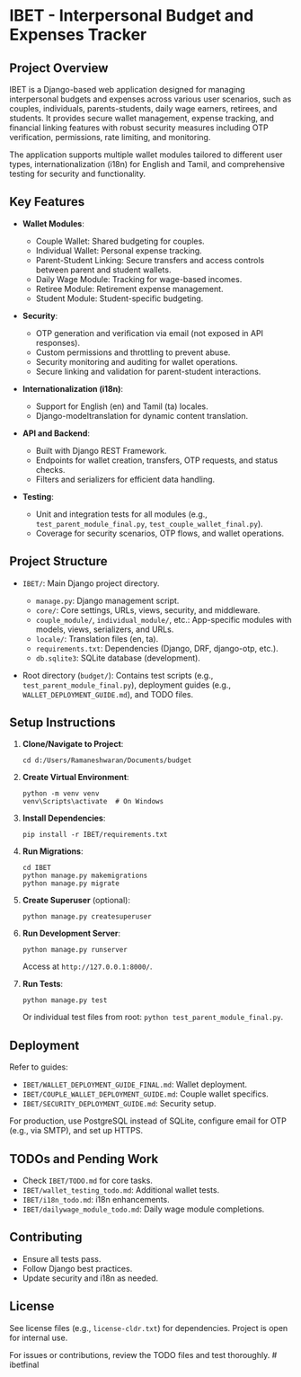 # IBET - Interpersonal Budget and Expenses Tracker

## Project Overview
IBET is a Django-based web application designed for managing interpersonal budgets and expenses across various user scenarios, such as couples, individuals, parents-students, daily wage earners, retirees, and students. It provides secure wallet management, expense tracking, and financial linking features with robust security measures including OTP verification, permissions, rate limiting, and monitoring.

The application supports multiple wallet modules tailored to different user types, internationalization (i18n) for English and Tamil, and comprehensive testing for security and functionality.

## Key Features
- **Wallet Modules**:
  - Couple Wallet: Shared budgeting for couples.
  - Individual Wallet: Personal expense tracking.
  - Parent-Student Linking: Secure transfers and access controls between parent and student wallets.
  - Daily Wage Module: Tracking for wage-based incomes.
  - Retiree Module: Retirement expense management.
  - Student Module: Student-specific budgeting.

- **Security**:
  - OTP generation and verification via email (not exposed in API responses).
  - Custom permissions and throttling to prevent abuse.
  - Security monitoring and auditing for wallet operations.
  - Secure linking and validation for parent-student interactions.

- **Internationalization (i18n)**:
  - Support for English (en) and Tamil (ta) locales.
  - Django-modeltranslation for dynamic content translation.

- **API and Backend**:
  - Built with Django REST Framework.
  - Endpoints for wallet creation, transfers, OTP requests, and status checks.
  - Filters and serializers for efficient data handling.

- **Testing**:
  - Unit and integration tests for all modules (e.g., `test_parent_module_final.py`, `test_couple_wallet_final.py`).
  - Coverage for security scenarios, OTP flows, and wallet operations.

## Project Structure
- `IBET/`: Main Django project directory.
  - `manage.py`: Django management script.
  - `core/`: Core settings, URLs, views, security, and middleware.
  - `couple_module/`, `individual_module/`, etc.: App-specific modules with models, views, serializers, and URLs.
  - `locale/`: Translation files (en, ta).
  - `requirements.txt`: Dependencies (Django, DRF, django-otp, etc.).
  - `db.sqlite3`: SQLite database (development).

- Root directory (`budget/`): Contains test scripts (e.g., `test_parent_module_final.py`), deployment guides (e.g., `WALLET_DEPLOYMENT_GUIDE.md`), and TODO files.

## Setup Instructions
1. **Clone/Navigate to Project**:
   ```
   cd d:/Users/Ramaneshwaran/Documents/budget
   ```

2. **Create Virtual Environment**:
   ```
   python -m venv venv
   venv\Scripts\activate  # On Windows
   ```

3. **Install Dependencies**:
   ```
   pip install -r IBET/requirements.txt
   ```

4. **Run Migrations**:
   ```
   cd IBET
   python manage.py makemigrations
   python manage.py migrate
   ```

5. **Create Superuser** (optional):
   ```
   python manage.py createsuperuser
   ```

6. **Run Development Server**:
   ```
   python manage.py runserver
   ```
   Access at `http://127.0.0.1:8000/`.

7. **Run Tests**:
   ```
   python manage.py test
   ```
   Or individual test files from root: `python test_parent_module_final.py`.

## Deployment
Refer to guides:
- `IBET/WALLET_DEPLOYMENT_GUIDE_FINAL.md`: Wallet deployment.
- `IBET/COUPLE_WALLET_DEPLOYMENT_GUIDE.md`: Couple wallet specifics.
- `IBET/SECURITY_DEPLOYMENT_GUIDE.md`: Security setup.

For production, use PostgreSQL instead of SQLite, configure email for OTP (e.g., via SMTP), and set up HTTPS.

## TODOs and Pending Work
- Check `IBET/TODO.md` for core tasks.
- `IBET/wallet_testing_todo.md`: Additional wallet tests.
- `IBET/i18n_todo.md`: i18n enhancements.
- `IBET/dailywage_module_todo.md`: Daily wage module completions.

## Contributing
- Ensure all tests pass.
- Follow Django best practices.
- Update security and i18n as needed.

## License
See license files (e.g., `license-cldr.txt`) for dependencies. Project is open for internal use.

For issues or contributions, review the TODO files and test thoroughly.
#   i b e t f i n a l  
 